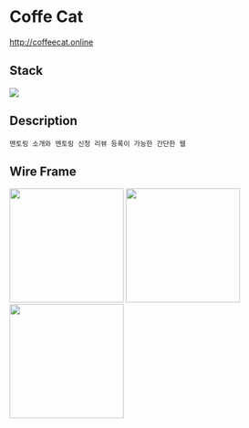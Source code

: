 # Coffe Cat

http://coffeecat.online

## Stack

<img src="https://img.shields.io/badge/quasar-1976D2?style=for-the-badge&logo=quasar&logoColor=white"> 

## Description

```
멘토링 소개와 멘토링 신청 리뷰 등록이 가능한 간단한 웹
```

## Wire Frame

<img src="https://user-images.githubusercontent.com/108061510/234441316-c5716ac5-6832-4c5b-b77b-b2260e1fd794.png" width="200">  <img src="https://user-images.githubusercontent.com/108061510/234441328-7111dcf0-d9db-4bc8-96de-5d486a495ba1.png" width="200">  <img src="https://user-images.githubusercontent.com/108061510/234441333-557101d0-5b6e-4f74-8a28-da82d9b12ecf.png" width="200">


